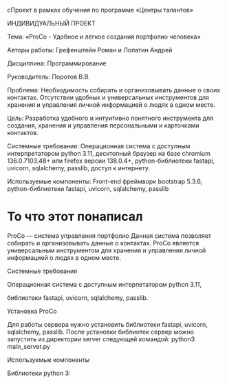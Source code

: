 сПроект в рамках обучения по программе «Центры талантов»

ИНДИВИДУАЛЬНЫЙ ПРОЕКТ

Тема: «ProCo - Удобное и лёгкое создания портфолио человека»

Авторы работы: Грефенштейн Роман и Лопатин Андрей

Дисциплина: Программирование

Руководитель: Поротов В.В.

Проблема: Необходимость собирать и организовывать данные о своих контактах. Отсутствии удобных и универсальных инструментов для хранения и управления личной информацией о людях в одном месте.

Цель: Разработка удобного и интуитивно понятного инструмента для создания, хранения и управления персональными и карточками контактов.

Системные требования: 
Операционная система с доступным интерпретатором python 3.11, десктопный браузер на базе chromium 136.0.7103.48+ или firefox версии 138.0.4+, python-библиотеки fastapi, uvicorn, sqlalchemy, passlib, доступ к интернету.

Используемые компоненты: Front-end фреймворк bootstrap 5.3.6, python-библиотеки fastapi, uvicorn, sqlalchemy, passlib
# То что этот  понаписал
ProCo — система управления портфолио
Данная система позволяет собирать и организовывать данные о контактах. ProCo является универсальным инструментом для хранения и управления личной информацией о людях в одном месте.

  

Системные требования

Операционная система с доступным интерпетатором python 3.11,

библиотеки fastapi, uvicorn, sqlalchemy, passlib.

  

  

Установка ProCo

Для работы сервера нужно установить библиотеки fastapi, uvicorn, sqlalchemy, passlib. После установки библиотек сервер можно запустить из директории server следующей командой: python3 main_server.py

  

Используемые компоненты

Библиотеки python 3: